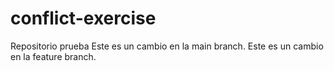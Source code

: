# conflict-exercise
Repositorio prueba 
Este es un cambio en la main branch.
Este es un cambio en la feature branch.